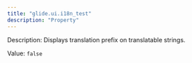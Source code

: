 ```yaml
---
title: "glide.ui.i18n_test"
description: "Property"
---
```


Description: Displays translation prefix on translatable strings.

Value: `false`